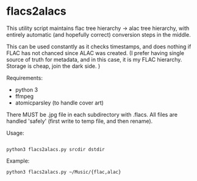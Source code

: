 # flacs2alacs #

This utility script maintains flac tree hierarchy -> alac tree hierarchy,
with entirely automatic (and hopefully correct) conversion steps in the
middle.

This can be used constantly as it checks timestamps, and does nothing if
FLAC has not chanced since ALAC was created. (I prefer having single source
of truth for metadata, and in this case, it is my FLAC hierarchy. Storage
is cheap, join the dark side. )

Requirements:

- python 3
- ffmpeg
- atomicparsley (to handle cover art)

There MUST be .jpg file in each subdirectory with .flacs. All files are
handled 'safely' (first write to temp file, and then rename).

Usage:

```

python3 flacs2alacs.py srcdir dstdir

```

Example:

```
python3 flacs2alacs.py ~/Music/{flac,alac}


```

